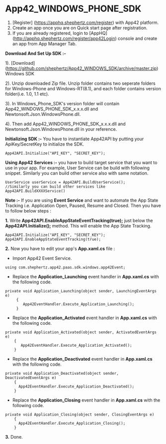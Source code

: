 App42_WINDOWS_PHONE_SDK
=======================

1. [Register] (https://apphq.shephertz.com/register) with App42 platform.
2. Create an app once you are on Quick start page after registration.
3. If you are already registered, login to [AppHQ] (http://apphq.shephertz.com/register/app42Login) console and create an app from App Manager Tab.

__Download And Set Up SDK :-__

1). [Download] (https://github.com/shephertz/App42_WINDOWS_SDK/archive/master.zip) Windows SDK

2). Unzip downloaded Zip file. Unzip folder contains two seperate folders for Windows-Phone and Windows-RT(8.1), and each folder contains version folder(i.e. 1.0, 1.1 etc).

3). In  Windows_Phone_SDK's version folder will contain App42_WINDOWS_PHONE_SDK_x.x.x.dll and Newtonsoft.Json.WindowsPhone.dll.

4). Then add App42_WINDOWS_PHONE_SDK_x.x.x.dll and Newtonsoft.Json.WindowsPhone.dll in your reference.

__Initializing SDK :-__
You have to instantiate App42API by putting your ApiKey/SecretKey to initialize the SDK.

```
App42API.Initialize("API_KEY", "SECRET_KEY");
```

__Using App42 Services :-__
 you have to build target service that you want to use in your app. For example, User Service can be build with following snippet. Similarly you can build other service also with same notation.
 
```
UserService userService = App42API.BuildUserService();
//Similarly you can build other services like App42API.BuildXXXXService()
```

__Note :-__ If you are using __Event Service__ and want to automate the App State Tracking i.e. Application Open, Paused, Resume and Closed. Then you have to follow below steps :

__1.__ Write __App42API.EnableAppStateEventTracking(true);__ just below the __App42API.Initialize();__ method.
This will enable the App State Tracking.

```
App42API.Initialize("API_KEY", "SECRET_KEY");
App42API.EnableAppStateEventTracking(true);
```

__2.__ Now you have to edit your app's __App.xaml.cs__ file :

- Import App42 Event Service.
```
using com.shephertz.app42.paas.sdk.windows.app42Event;
```

- Replace the __Application_Launching__ event handler in __App.xaml.cs__ with the following code.
```
private void Application_Launching(object sender, LaunchingEventArgs e)
     {
        App42EventHandler.Execute_Application_Launching();
     }
```

- Replace the __Application_Activated__ event handler in __App.xaml.cs__ with the following code.
```
private void Application_Activated(object sender, ActivatedEventArgs e)
    {
       App42EventHandler.Execute_Application_Activated();
    }
```

- Replace the __Application_Deactivated__ event handler in __App.xaml.cs__ with the following code.
```
private void Application_Deactivated(object sender, DeactivatedEventArgs e)
    {
      App42EventHandler.Execute_Application_Deactivated();
    }
```

- Replace the __Application_Closing__ event handler in __App.xaml.cs__ with the following code.
```
private void Application_Closing(object sender, ClosingEventArgs e)
    {
      App42EventHandler.Execute_Application_Closing();
    }
```

__3.__ Done. 
